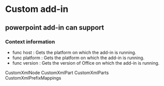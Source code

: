 # Custom add-in

## powerpoint add-in can support

### Context information
- func host : Gets the platform on which the add-in is running.
- func platform : Gets the platform on which the add-in is running.
- func version : Gets the version of Office on which the add-in is running.

CustomXmlNode
CustomXmlPart
CustomXmlParts
CustomXmlPrefixMappings